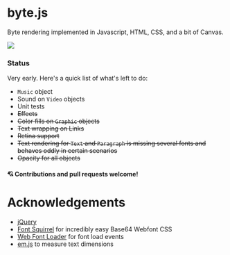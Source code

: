 # byte.js

Byte rendering implemented in Javascript, HTML, CSS, and a bit of Canvas.

![](http://i.imgur.com/cHhpGWj.gif)

### Status

Very early. Here's a quick list of what's left to do:

- `Music` object
- Sound on `Video` objects
- Unit tests
- ~~Effects~~
- ~~Color fills on `Graphic` objects~~
- ~~Text wrapping on Links~~
- ~~Retina support~~
- ~~Text rendering for `Text` and `Paragraph` is missing several fonts and behaves oddly in certain scenarios~~
- ~~Opacity for all objects~~

#### 💘 Contributions and pull requests welcome!

# Acknowledgements

- <a href="https://github.com/jquery/jquery">jQuery</a>
- <a href="http://www.fontsquirrel.com">Font Squirrel</a> for incredibly easy Base64 Webfont CSS
- <a href="https://github.com/typekit/webfontloader">Web Font Loader</a> for font load events
- <a href="https://github.com/ryansturmer/em.js">em.js</a> to measure text dimensions
